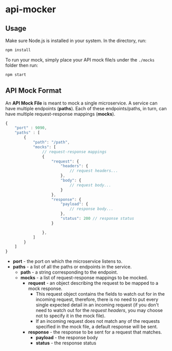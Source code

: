 # api-mocker
## Usage
Make sure Node.js is installed in your system. In the directory, run:
```zsh
npm install
```
To run your mock, simply place your API mock file/s under the `./mocks` folder then run:
```zsh
npm start
```

## API Mock Format
An **API Mock File** is meant to mock a single microservice. A service can have multiple endpoints (**paths**). Each of these endpoints/paths, in turn, can have multiple request-response mappings (**mocks**).
```javascript
{
    "port" : 9090,
    "paths" : [
        {
            "path": "/path",
            "mocks": [
                // request-response mappings
                {
                    "request": {
                        "headers": {
                            // request headers...
                        },
                        "body": {
                            // request body...
                        }
                    },
                    "response": {
                        "payload": {
                            // response body...
                        },
                        "status": 200 // response status
                    } 

                },
            ]
        }
    ]
}
```
- **port** - the port on which the microservice listens to.
- **paths** - a list of all the paths or endpoints in the service.
    - **path** - a string corresponding to the endpoint.
    - **mocks** - a list of request-response mappings to be mocked.
        - **request** - an object describing the request to be mapped to a mock response. 
            - This request object contains the fields to watch out for in the incoming request, therefore, there is no need to put every single expected detail in an incoming request (if you don't need to watch out for the *request headers*, you may choose not to specify it in the mock file).
            - If an incoming request does not match any of the requests specified in the mock file, a default response will be sent.
        - **response** - the response to be sent for a request that matches.
            - **payload** - the response body
            - **status** - the response status